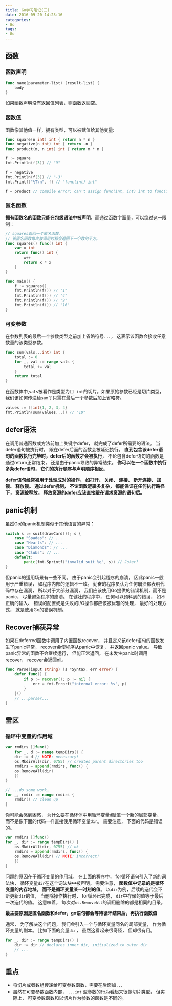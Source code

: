 ```yaml
---
title: Go学习笔记(三)
date: 2016-09-20 14:23:16
categories: 
- Go
tags:
- Go
---
```


## 函数

### 函数声明

```go
func name(parameter-list) (result-list) {
	body
}
```

如果函数声明没有返回值列表，则函数返回空。

### 函数值
函数像其他值一样，拥有类型，可以被赋值给其他变量:

```go
func square(n int) int { return n * n }
func negative(n int) int { return -n }
func product(m, n int) int { return m * n }

f := square
fmt.Println(f(3)) // "9"

f = negative
fmt.Println(f(3)) // "-3"
fmt.Printf("%T\n", f) // "func(int) int"

f = product // compile error: can't assign func(int, int) int to func(int) int
```

<!-- more -->

### 匿名函数
**拥有函数名的函数只能在包级语法中被声明**，而通过函数字面量，可以绕过这一限制：

```go
// squares返回一个匿名函数。
// 该匿名函数每次被调用时都会返回下一个数的平方。
func squares() func() int {
	var x int
	return func() int {
		x++
		return x * x
	}
} 

func main() {
	f := squares()
	fmt.Println(f()) // "1"
	fmt.Println(f()) // "4"
	fmt.Println(f()) // "9"
	fmt.Println(f()) // "16"
}
```

### 可变参数
在参数列表的最后一个参数类型之前加上省略符号`...`， 这表示该函数会接收任意数量的该类型参数。

```go
func sum(vals...int) int {
	total := 0
	for _, val := range vals {
		total += val
	} 
	return total
}
```

在函数体中,`vals`被看作是类型为`[] int`的切片。如果原始参数已经是切片类型， 我们该如何传递给`sum`？只需在最后一个参数后加上省略符。

```go
values := []int{1, 2, 3, 4}
fmt.Println(sum(values...)) // "10"
```

## defer语法
在调用普通函数或方法前加上关键字defer， 就完成了defer所需要的语法。 当defer语句被执行时， 跟在defer后面的函数会被延迟执行。 **直到包含该defer语句的函数执行完毕时，defer后的函数才会被执行**， 不论包含defer语句的函数是通过return正常结束， 还是由于panic导致的异常结束。 **你可以在一个函数中执行多条defer语句， 它们的执行顺序与声明顺序相反**。

**defer语句经常被用于处理成对的操作， 如打开、 关闭、 连接、 断开连接、 加锁、 释放锁。 通过defer机制， 不论函数逻辑多复杂， 都能保证在任何执行路径下， 资源被释放。 释放资源的defer应该直接跟在请求资源的语句后。**

## panic机制
虽然Go的panic机制类似于其他语言的异常：

```go
switch s := suit(drawCard()); s {
	case "Spades": // ...
	case "Hearts": // ...
	case "Diamonds": // ...
	case "Clubs": // ...
	default:
		panic(fmt.Sprintf("invalid suit %q", s)) // Joker?
}
```

但panic的适用场景有一些不同。 由于panic会引起程序的崩溃， 因此panic一般用于严重错误， 如程序内部的逻辑不一致。 勤奋的程序员认为任何崩溃都表明代码中存在漏洞， 所以对于大部分漏洞， 我们应该使用Go提供的错误机制，而不是panic， 尽量避免程序的崩溃。 在健壮的程序中， 任何可以预料到的错误， 如不正确的输入、 错误的配置或是失败的I/O操作都应该被优雅的处理， 最好的处理方式， 就是使用Go的错误机制。

## Recover捕获异常
如果在deferred函数中调用了内置函数recover， 并且定义该defer语句的函数发生了panic异常， recover会使程序从panic中恢复， 并返回panic value。 导致panic异常的函数不会继续运行， 但能正常返回。 在未发生panic时调用recover， recover会返回nil。

```go
func Parse(input string) (s *Syntax, err error) {
	defer func() {
		if p := recover(); p != nil {
			err = fmt.Errorf("internal error: %v", p)
		}
	}()
	// ...parser...
}
```

## 雷区
### 循环中变量的作用域

```go
var rmdirs []func()
	for _, d := range tempDirs() {
	dir := d // NOTE: necessary!
	os.MkdirAll(dir, 0755) // creates parent directories too
	rmdirs = append(rmdirs, func() {
	os.RemoveAll(dir)
	})
} 

// ...do some work…
for _, rmdir := range rmdirs {
	rmdir() // clean up
}
```

你可能会感到困惑， 为什么要在循环体中用循环变量`d`赋值一个新的局部变量， 而不是像下面的代码一样直接使用循环变量`dir`。 需要注意， 下面的代码是错误的。

```go
var rmdirs []func()
for _, dir := range tempDirs() {
	os.MkdirAll(dir, 0755) // ok
	rmdirs = append(rmdirs, func() {
	os.RemoveAll(dir) // NOTE: incorrect!
	})
}
```

问题的原因在于循环变量的作用域。 在上面的程序中， for循环语句引入了新的词法块， 循环变量`dir`在这个词法块中被声明。
需要注意， **函数值中记录的是循环变量的内存地址， 而不是循环变量某一时刻的值**。 以`dir`为例，后续的迭代会不断更新`dir`的值， 当删除操作执行时， for循环已完成， `dir`中存储的值等于最后一次迭代的值。 这意味着， 每次对`os.RemoveAll`的调用删除的都是相同的目录。

**最主要原因是匿名函数和defer，go语句都会等待循环结束后，再执行函数值**

通常， 为了解决这个问题， 我们会引入一个与循环变量同名的局部变量， 作为循环变量的副本。 比如下面的变量`dir`， 虽然这看起来很奇怪， 但却很有用。

```go
for _, dir := range tempDirs() {
	dir := dir // declares inner dir, initialized to outer dir
	// ...
}
```

## 重点

- 将切片或者数组传递给可变参数函数，需要在后面加`...`
- 虽然在可变参数函数内部， `...int` 型参数的行为看起来很像切片类型， 但实际上， 可变参数函数和以切片作为参数的函数是不同的。